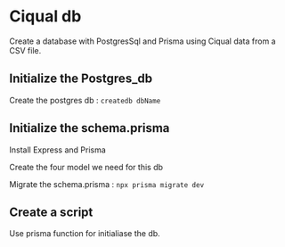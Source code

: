 # Ciqual db
Create a database with PostgresSql and Prisma using Ciqual data from a CSV file.



## Initialize the Postgres_db

Create the postgres db : ```createdb dbName``` 

## Initialize the schema.prisma

Install Express and Prisma

Create the four model we need for this db

Migrate the schema.prisma : ```npx prisma migrate dev```

## Create a script 

Use prisma function for initialiase the db.



